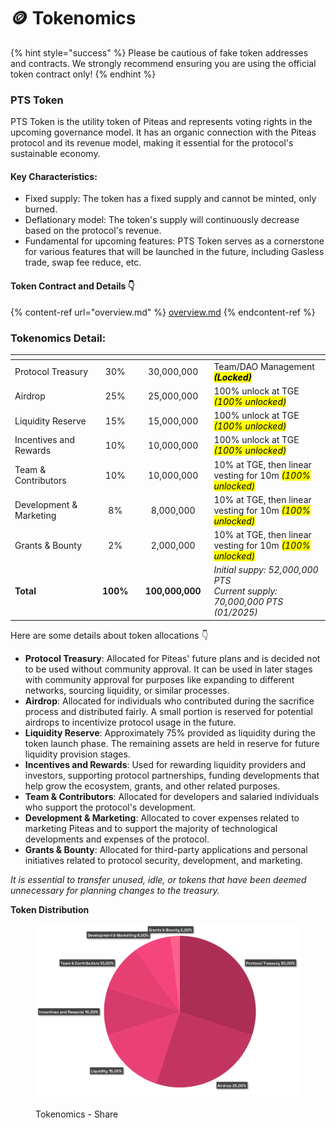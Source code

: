 # 🪙 Tokenomics

{% hint style="success" %}
Please be cautious of fake token addresses and contracts. We strongly recommend ensuring you are using the official token contract only!
{% endhint %}

### **PTS Token**

PTS Token is the utility token of Piteas and represents voting rights in the upcoming governance model. It has an organic connection with the Piteas protocol and its revenue model, making it essential for the protocol's sustainable economy.

#### **Key Characteristics:**

* Fixed supply: The token has a fixed supply and cannot be minted, only burned.
* Deflationary model: The token's supply will continuously decrease based on the protocol's revenue.
* Fundamental for upcoming features: PTS Token serves as a cornerstone for various features that will be launched in the future, including Gasless trade, swap fee reduce, etc.

#### Token Contract and Details 👇

{% content-ref url="overview.md" %}
[overview.md](overview.md)
{% endcontent-ref %}

### **Tokenomics Detail:**

<table data-header-hidden data-full-width="true"><thead><tr><th width="225.11767578125"></th><th width="96.9495849609375" align="center"></th><th width="146.67230224609375" align="center"></th><th width="450"></th></tr></thead><tbody><tr><td>Protocol Treasury</td><td align="center">30%</td><td align="center">30,000,000</td><td>Team/DAO Management  <em><mark style="color:$info;"><strong>(Locked)</strong></mark></em></td></tr><tr><td>Airdrop</td><td align="center">25%</td><td align="center">25,000,000</td><td>100% unlock at TGE <em><mark style="color:$primary;">(100% unlocked)</mark></em></td></tr><tr><td>Liquidity Reserve</td><td align="center">15%</td><td align="center">15,000,000</td><td>100% unlock at TGE <em><mark style="color:$primary;">(100% unlocked)</mark></em></td></tr><tr><td>Incentives and Rewards</td><td align="center">10%</td><td align="center">10,000,000</td><td>100% unlock at TGE <em><mark style="color:$primary;">(100% unlocked)</mark></em></td></tr><tr><td>Team &#x26; Contributors</td><td align="center">10%</td><td align="center">10,000,000</td><td>10% at TGE, then linear vesting for 10m <em><mark style="color:$primary;">(100% unlocked)</mark></em></td></tr><tr><td>Development &#x26; Marketing</td><td align="center">8%</td><td align="center">8,000,000</td><td>10% at TGE, then linear vesting for 10m <em><mark style="color:$primary;">(100% unlocked)</mark></em></td></tr><tr><td>Grants &#x26; Bounty</td><td align="center">2%</td><td align="center">2,000,000</td><td>10% at TGE, then linear vesting for 10m <em><mark style="color:$primary;">(100% unlocked)</mark></em></td></tr><tr><td><strong>Total</strong></td><td align="center"><strong>100%</strong></td><td align="center"><strong>100,000,000</strong></td><td><em>Initial suppy: 52,000,000 PTS</em><br><em>Current supply: 70,000,000 PTS (01/2025)</em></td></tr></tbody></table>

Here are some details about token allocations 👇

* **Protocol Treasury**: Allocated for Piteas' future plans and is decided not to be used without community approval. It can be used in later stages with community approval for purposes like expanding to different networks, sourcing liquidity, or similar processes.
* **Airdrop**: Allocated for individuals who contributed during the sacrifice process and distributed fairly. A small portion is reserved for potential airdrops to incentivize protocol usage in the future.
* **Liquidity Reserve**: Approximately 75% provided as liquidity during the token launch phase. The remaining assets are held in reserve for future liquidity provision stages.
* **Incentives and Rewards**: Used for rewarding liquidity providers and investors, supporting protocol partnerships, funding developments that help grow the ecosystem, grants, and other related purposes.
* **Team & Contributors**: Allocated for developers and salaried individuals who support the protocol's development.
* **Development & Marketing**: Allocated to cover expenses related to marketing Piteas and to support the majority of technological developments and expenses of the protocol.
* **Grants & Bounty**: Allocated for third-party applications and personal initiatives related to protocol security, development, and marketing.

_It is essential to transfer unused, idle, or tokens that have been deemed unnecessary for planning changes to the treasury._



**Token Distribution**

<figure><img src="../.gitbook/assets/PIT-Tokenomics-Sheet (1).png" alt=""><figcaption><p>Tokenomics - Share</p></figcaption></figure>

